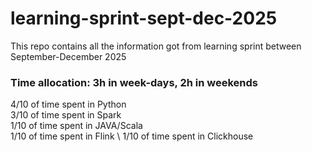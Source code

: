 # learning-sprint-sept-dec-2025
This repo contains all the information got from learning sprint between September-December 2025


### Time allocation: 3h in week-days, 2h in weekends 

4/10 of time spent in Python \
3/10 of time spent in Spark \
1/10 of time spent in JAVA/Scala \
1/10 of time spent in Flink \ 
1/10 of time spent in Clickhouse

